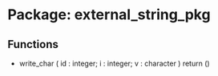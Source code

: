 # Package: external_string_pkg

## Functions
- write_char <font id="function_arguments">( id : integer; i  : integer; v  : character ) </font> <font id="function_return">return ()</font>
